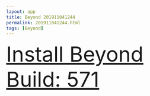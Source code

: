 ```yaml
---
layout: app
title: Beyond 201911041244
permalink: 201911041244.html
tags: [Beyond]
---
```

<div class="pure-g">
    <div class="pure-u-1-1" style="font-size: 4em">
        <a class="pure-button-primary" href="itms-services://?action=download-manifest&url=https%3A%2F%2Flitsungyisigono.github.io%2FTestScript%2Fmanifests%2F201911041244.plist"><i class="fa fa-download" aria-hidden="true"></i>Install Beyond Build: 571</a>
    </div>
</div>